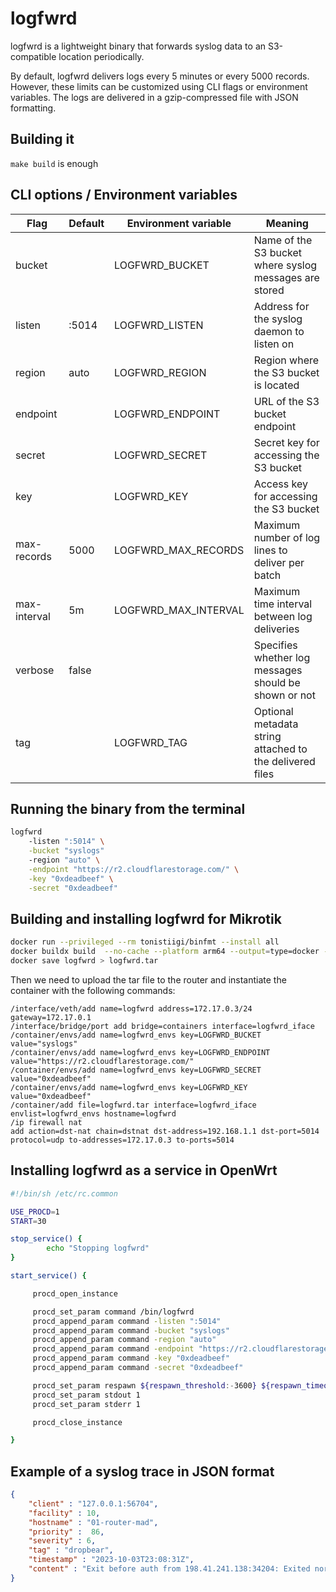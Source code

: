 # logfwrd

logfwrd is a lightweight binary that forwards syslog data to an S3-compatible location periodically.

By default, logfwrd delivers logs every 5 minutes or every 5000 records. However, these limits can be customized using CLI flags or environment variables. The logs are delivered in a gzip-compressed file with JSON formatting.

## Building it

`make build` is enough

## CLI options / Environment variables

| Flag         | Default | Environment variable | Meaning                                                  |
|--------------|---------|----------------------|----------------------------------------------------------|
| bucket       |         | LOGFWRD_BUCKET       | Name of the S3 bucket where syslog messages are stored   |
| listen       | :5014   | LOGFWRD_LISTEN       | Address for the syslog daemon to listen on               |
| region       | auto    | LOGFWRD_REGION       | Region where the S3 bucket is located                    |
| endpoint     |         | LOGFWRD_ENDPOINT     | URL of the S3 bucket endpoint                            |
| secret       |         | LOGFWRD_SECRET       | Secret key for accessing the S3 bucket                   |
| key          |         | LOGFWRD_KEY          | Access key for accessing the S3 bucket                   |
| max-records  | 5000    | LOGFWRD_MAX_RECORDS  | Maximum number of log lines to deliver per batch         |
| max-interval | 5m      | LOGFWRD_MAX_INTERVAL | Maximum time interval between log deliveries             |
| verbose      | false   |                      | Specifies whether log messages should be shown or not    |
| tag          |         | LOGFWRD_TAG          | Optional metadata string attached to the delivered files |

## Running the binary from the terminal

```bash
logfwrd
    -listen ":5014" \
    -bucket "syslogs"
    -region "auto" \
    -endpoint "https://r2.cloudflarestorage.com/" \
    -key "0xdeadbeef" \
    -secret "0xdeadbeef"
```

## Building and installing logfwrd for Mikrotik

```bash
docker run --privileged --rm tonistiigi/binfmt --install all
docker buildx build  --no-cache --platform arm64 --output=type=docker -t logfwrd .
docker save logfwrd > logfwrd.tar
```

Then we need to upload the tar file to the router and instantiate the container with the following commands:

```
/interface/veth/add name=logfwrd address=172.17.0.3/24 gateway=172.17.0.1
/interface/bridge/port add bridge=containers interface=logfwrd_iface
/container/envs/add name=logfwrd_envs key=LOGFWRD_BUCKET value="syslogs"
/container/envs/add name=logfwrd_envs key=LOGFWRD_ENDPOINT value="https://r2.cloudflarestorage.com/"
/container/envs/add name=logfwrd_envs key=LOGFWRD_SECRET value="0xdeadbeef"
/container/envs/add name=logfwrd_envs key=LOGFWRD_KEY value="0xdeadbeef"
/container/add file=logfwrd.tar interface=logfwrd_iface envlist=logfwrd_envs hostname=logfwrd
/ip firewall nat
add action=dst-nat chain=dstnat dst-address=192.168.1.1 dst-port=5014 protocol=udp to-addresses=172.17.0.3 to-ports=5014
```

## Installing logfwrd as a service in OpenWrt

```sh
#!/bin/sh /etc/rc.common

USE_PROCD=1
START=30

stop_service() {
        echo "Stopping logfwrd"
}

start_service() {

     procd_open_instance

     procd_set_param command /bin/logfwrd
     procd_append_param command -listen ":5014"
     procd_append_param command -bucket "syslogs"
     procd_append_param command -region "auto"
     procd_append_param command -endpoint "https://r2.cloudflarestorage.com/"
     procd_append_param command -key "0xdeadbeef"
     procd_append_param command -secret "0xdeadbeef"

     procd_set_param respawn ${respawn_threshold:-3600} ${respawn_timeout:-10} ${respawn_retry:-0}
     procd_set_param stdout 1
     procd_set_param stderr 1

     procd_close_instance

}
```

## Example of a syslog trace in JSON format

```json
{
    "client" : "127.0.0.1:56704",
    "facility" : 10,
    "hostname" : "01-router-mad",
    "priority" :  86,
    "severity" : 6,
    "tag" : "dropbear",
    "timestamp" : "2023-10-03T23:08:31Z",
    "content" : "Exit before auth from 198.41.241.138:34204: Exited normally"
}
```